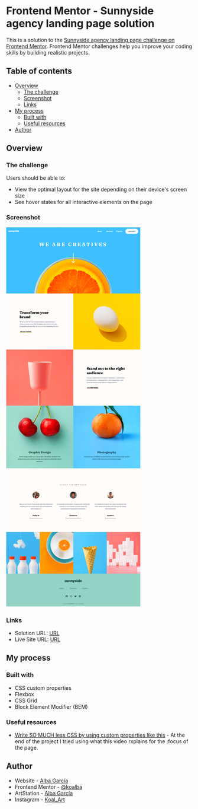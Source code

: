 # Frontend Mentor - Sunnyside agency landing page solution

This is a solution to the [Sunnyside agency landing page challenge on Frontend Mentor](https://www.frontendmentor.io/challenges/sunnyside-agency-landing-page-7yVs3B6ef). Frontend Mentor challenges help you improve your coding skills by building realistic projects.

## Table of contents

- [Overview](#overview)
  - [The challenge](#the-challenge)
  - [Screenshot](#screenshot)
  - [Links](#links)
- [My process](#my-process)
  - [Built with](#built-with)
  - [Useful resources](#useful-resources)
- [Author](#author)

## Overview

### The challenge

Users should be able to:

- View the optimal layout for the site depending on their device's screen size
- See hover states for all interactive elements on the page

### Screenshot

![](final/final-desktop.png)

### Links

- Solution URL: [URL](https://your-solution-url.com)
- Live Site URL: [URL](https://cranky-khorana-8adc33.netlify.app/)

## My process

### Built with

- CSS custom properties
- Flexbox
- CSS Grid
- Block Element Modifier (BEM)

### Useful resources

- [Write SO MUCH less CSS by using custom properties like this](https://www.youtube.com/watch?v=Wyc2hJZ_W8o&t=108s&ab_channel=KevinPowell) - At the end of the project I tried using what this video rxplains for the :focus of the page.

## Author

- Website - [Alba García](https://koalba.netlify.app/)
- Frontend Mentor - [@koalba](https://www.frontendmentor.io/profile/koalba)
- ArtStation - [Alba García](https://www.artstation.com/koal_art)
- Instagram - [Koal_Art](https://www.instagram.com/koal_art/)
